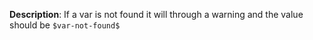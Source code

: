 __Description__: If a var is not found it will through a warning and the value should be `$var-not-found$`